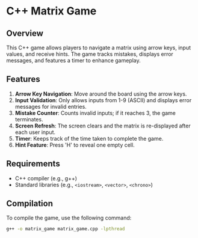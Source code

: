 # C++ Matrix Game

## Overview
This C++ game allows players to navigate a matrix using arrow keys, input values, and receive hints. The game tracks mistakes, displays error messages, and features a timer to enhance gameplay.

## Features
1. **Arrow Key Navigation**: Move around the board using the arrow keys.
2. **Input Validation**: Only allows inputs from 1-9 (ASCII) and displays error messages for invalid entries.
3. **Mistake Counter**: Counts invalid inputs; if it reaches 3, the game terminates.
4. **Screen Refresh**: The screen clears and the matrix is re-displayed after each user input.
5. **Timer**: Keeps track of the time taken to complete the game.
6. **Hint Feature**: Press 'H' to reveal one empty cell.

## Requirements
- C++ compiler (e.g., g++)
- Standard libraries (e.g., `<iostream>`, `<vector>`, `<chrono>`)

## Compilation
To compile the game, use the following command:
```bash
g++ -o matrix_game matrix_game.cpp -lpthread

